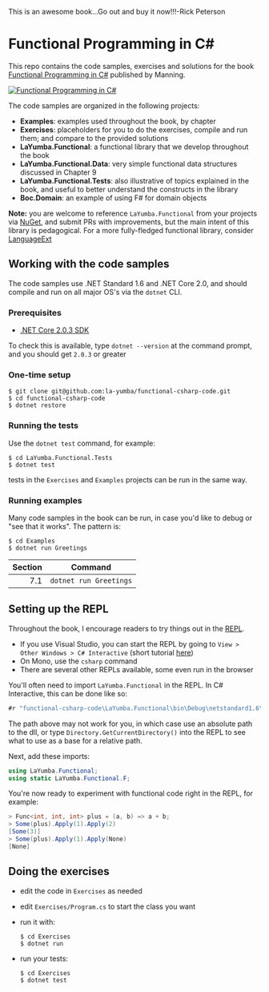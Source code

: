This is an awesome book...Go out and buy it now!!!-Rick Peterson
# Functional Programming in C# #

This repo contains the code samples, exercises and solutions for the book
[Functional Programming in C#](https://www.manning.com/books/functional-programming-in-c-sharp?a_aid=functional-programming-in-c-sharp&a_bid=ad9af506)
published by Manning.

[![Functional Programming in C#](cover.jpg)](https://www.manning.com/books/functional-programming-in-c-sharp?a_aid=functional-programming-in-c-sharp&a_bid=ad9af506)

The code samples are organized in the following projects:

- **Examples**: examples used throughout the book, by chapter
- **Exercises**: placeholders for you to do the exercises, compile and run them;
  and compare to the provided solutions
- **LaYumba.Functional**: a functional library that we develop throughout the book
- **LaYumba.Functional.Data**: very simple functional data structures discussed in Chapter 9
- **LaYumba.Functional.Tests**: also illustrative of topics explained in the book, and
  useful to better understand the constructs in the library
- **Boc.Domain**: an example of using F# for domain objects

**Note:** you are welcome to reference `LaYumba.Functional` from your projects
via [NuGet](https://www.nuget.org/packages/LaYumba.Functional), and submit
PRs with improvements, but the main intent of this library is pedagogical.
For a more fully-fledged functional library, consider [LanguageExt](https://github.com/louthy/language-ext)

## Working with the code samples

The code samples use .NET Standard 1.6 and .NET Core 2.0, and should compile and run on all major OS's
via the `dotnet` CLI.

### Prerequisites

- [.NET Core 2.0.3 SDK](https://www.microsoft.com/net/download/core)

To check this is available, type `dotnet --version` at the command prompt, and you should get `2.0.3` or greater

### One-time setup

```
$ git clone git@github.com:la-yumba/functional-csharp-code.git
$ cd functional-csharp-code
$ dotnet restore
```

### Running the tests

Use the `dotnet test` command, for example:

```
$ cd LaYumba.Functional.Tests
$ dotnet test
```

tests in the `Exercises` and `Examples` projects can be run in the same way.

### Running examples

Many code samples in the book can be run, in case you'd like to debug or "see that it works".
The pattern is:

```
$ cd Examples
$ dotnet run Greetings
```

| Section | Command
|---:| ---
| 7.1 | `dotnet run Greetings`

## Setting up the REPL

Throughout the book, I encourage readers to try things out in the [REPL](https://en.wikipedia.org/wiki/Read%E2%80%93eval%E2%80%93print_loop).

- If you use Visual Studio, you can start the REPL by going to
`View > Other Windows > C# Interactive` (short tutorial [here](https://github.com/dotnet/roslyn/wiki/C%23-Interactive-Walkthrough))
- On Mono, use the `csharp` command
- There are several other REPLs available, some even run in the browser

You'll often need to import `LaYumba.Functional` in the REPL. In C# Interactive,
this can be done like so:

```csharp
#r "functional-csharp-code\LaYumba.Functional\bin\Debug\netstandard1.6\LaYumba.Functional.dll"
```

The path above may not work for you, in which case use an absolute path to the dll,
or type `Directory.GetCurrentDirectory()` into the REPL to see what to use as a base for a relative path.

Next, add these imports:

```csharp
using LaYumba.Functional;
using static LaYumba.Functional.F;
```

You're now ready to experiment with functional code right in the REPL, for example:

```csharp
> Func<int, int, int> plus = (a, b) => a + b;
> Some(plus).Apply(1).Apply(2)
[Some(3)]
> Some(plus).Apply(1).Apply(None)
[None]
```

## Doing the exercises

- edit the code in `Exercises` as needed
- edit `Exercises/Program.cs` to start the class you want
- run it with:

  ```
  $ cd Exercises
  $ dotnet run
  ```
- run your tests:

  ```
  $ cd Exercises
  $ dotnet test
  ```

